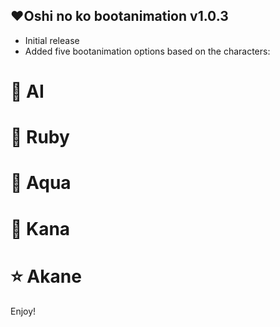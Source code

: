 ## ❤️Oshi no ko bootanimation v1.0.3

- Initial release
- Added five bootanimation options based on the characters:
# 🌟 AI 
# 💎 Ruby 
# 🌊 Aqua 
# 🔴 Kana 
# ⭐ Akane



Enjoy!
